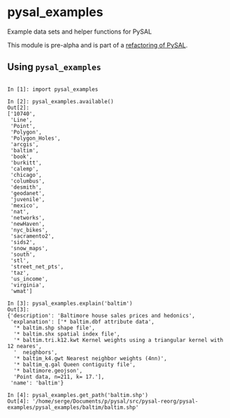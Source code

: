 # pysal_examples

Example data sets and helper functions for PySAL


This module is pre-alpha and is part of a [refactoring of PySAL](https://github.com/pysal/pysal/wiki/PEP-13:-Refactor-PySAL-Using-Submodules).


## Using `pysal_examples`

```

In [1]: import pysal_examples

In [2]: pysal_examples.available()
Out[2]:
['10740',
 'Line',
 'Point',
 'Polygon',
 'Polygon_Holes',
 'arcgis',
 'baltim',
 'book',
 'burkitt',
 'calemp',
 'chicago',
 'columbus',
 'desmith',
 'geodanet',
 'juvenile',
 'mexico',
 'nat',
 'networks',
 'newHaven',
 'nyc_bikes',
 'sacramento2',
 'sids2',
 'snow_maps',
 'south',
 'stl',
 'street_net_pts',
 'taz',
 'us_income',
 'virginia',
 'wmat']

In [3]: pysal_examples.explain('baltim')
Out[3]:
{'description': 'Baltimore house sales prices and hedonics',
 'explanation': ['* baltim.dbf attribute data',
  '* baltim.shp shape file',
  '* baltim.shx spatial index file',
  '* baltim.tri.k12.kwt Kernel weights using a triangular kernel with 12 neares',
  '  neighbors',
  '* baltim_k4.gwt Nearest neighbor weights (4nn)',
  '* baltim_q.gal Queen contiguity file',
  '* baltimore.geojson',
  'Point data, n=211, k= 17.'],
 'name': 'baltim'}

In [4]: pysal_examples.get_path('baltim.shp')
Out[4]: '/home/serge/Documents/p/pysal/src/pysal-reorg/pysal-examples/pysal_examples/baltim/baltim.shp'

```
